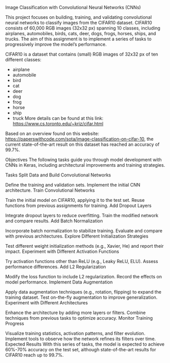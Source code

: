 Image Classification with Convolutional Neural Networks (CNNs)

This project focuses on building, training, and validating convolutional neural networks to classify images from the CIFAR10 dataset. CIFAR10 consists of 60,000 RGB images (32x32 px) spanning 10 classes, including airplanes, automobiles, birds, cats, deer, dogs, frogs, horses, ships, and trucks. The aim of this assignment is to implement a series of tasks to progressively improve the model’s performance.

CIFAR10 is a dataset that contains (small) RGB images of 32x32 px of ten different classes:

* airplane
* automobile
* bird
* cat
* deer
* dog
* frog
* horse
* ship
* truck
More details can be found at this link: https://www.cs.toronto.edu/~kriz/cifar.html

Based on an overview found on this website: https://paperswithcode.com/sota/image-classification-on-cifar-10, the current state-of-the-art result on this dataset has reached an accuracy of 99.7%.

Objectives
The following tasks guide you through model development with CNNs in Keras, including architectural improvements and training strategies.

Tasks
Split Data and Build Convolutional Networks

Define the training and validation sets.
Implement the initial CNN architecture.
Train Convolutional Networks

Train the initial model on CIFAR10, applying it to the test set.
Reuse functions from previous assignments for training.
Add Dropout Layers

Integrate dropout layers to reduce overfitting.
Train the modified network and compare results.
Add Batch Normalization

Incorporate batch normalization to stabilize training.
Evaluate and compare with previous architectures.
Explore Different Initialization Strategies

Test different weight initialization methods (e.g., Xavier, He) and report their impact.
Experiment with Different Activation Functions

Try activation functions other than ReLU (e.g., Leaky ReLU, ELU).
Assess performance differences.
Add L2 Regularization

Modify the loss function to include L2 regularization.
Record the effects on model performance.
Implement Data Augmentation

Apply data augmentation techniques (e.g., rotation, flipping) to expand the training dataset.
Test on-the-fly augmentation to improve generalization.
Experiment with Different Architectures

Enhance the architecture by adding more layers or filters.
Combine techniques from previous tasks to optimize accuracy.
Monitor Training Progress

Visualize training statistics, activation patterns, and filter evolution.
Implement tools to observe how the network refines its filters over time.
Expected Results
With this series of tasks, the model is expected to achieve 60%-70% accuracy on the test set, although state-of-the-art results for CIFAR10 reach up to 99.7%.
